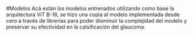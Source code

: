 #Modelos
Acá están los modelos entrenados utilizando como base la arquitectura ViT B-16, se hizo una copia al modelo implementada desde cero a través de librerías para poder disminuir la complejidad del modelo y preservar su efectividad en la calsificación del glaucoma.
